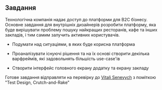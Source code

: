 ## Завдання

Технологічна компанія надає доступ до платформи для В2С бізнесу. 
Основне завдання для внутрішніх дизайнерів розробити платформу, яка буде вирішувати проблему пошуку найкращих ресторанів, кафе та інших закладів, і тим самим залучить активних користувачів.

- Подумати над ситуаціями, в яких буде корисна платформа

- Проаналізувати існуючі рішення та на їх основі створити декілька варфреймів, які задовольнять більшість use-case'ів

- Створити інтерфейс головного екрану додатку та екрану закладу

Готове завдання відправляти на перевірку до [Vitali Senevych](https://t.me/Vitali_Senevych) з поміткою "Test Design, Crutch-and-Rake"
